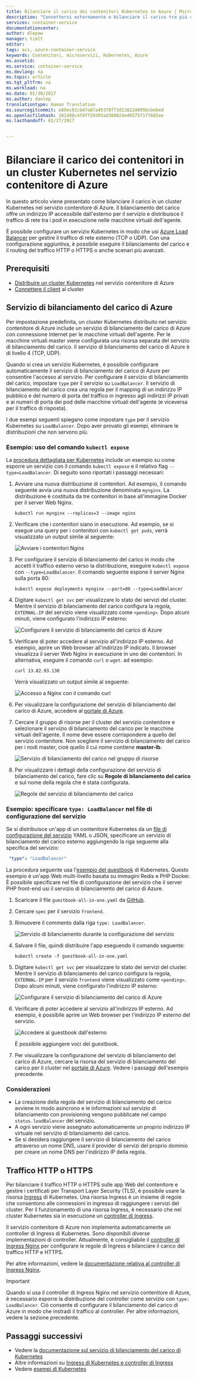 ```yaml
---
title: Bilanciare il carico dei contenitori Kubernetes in Azure | Microsoft Docs
description: "Connettersi esternamente e bilanciare il carico tra più contenitori in un cluster Kubernetes nel servizio contenitore di Azure."
services: container-service
documentationcenter: 
author: dlepow
manager: timlt
editor: 
tags: acs, azure-container-service
keywords: Contenitori, microservizi, Kubernetes, Azure
ms.assetid: 
ms.service: container-service
ms.devlang: na
ms.topic: article
ms.tgt_pltfrm: na
ms.workload: na
ms.date: 01/30/2017
ms.author: danlep
translationtype: Human Translation
ms.sourcegitcommit: e89ec01cb47a87a45378f73d138224095bcbebed
ms.openlocfilehash: 201d98c4f4ff29393ad308824ed0575f1ff602ee
ms.lasthandoff: 02/27/2017


---
```

# <a name="load-balance-containers-in-a-kubernetes-cluster-in-azure-container-service"></a>Bilanciare il carico dei contenitori in un cluster Kubernetes nel servizio contenitore di Azure 
In questo articolo viene presentato come bilanciare il carico in un cluster Kubernetes nel servizio contenitore di Azure. Il bilanciamento del carico offre un indirizzo IP accessibile dall'esterno per il servizio e distribuisce il traffico di rete tra i pod in esecuzione nelle macchine virtuali dell'agente.

È possibile configurare un servizio Kubernetes in modo che usi [Azure Load Balancer](../load-balancer/load-balancer-overview.md) per gestire il traffico di rete esterno (TCP o UDP). Con una configurazione aggiuntiva, è possibile eseguire il bilanciamento del carico e il routing del traffico HTTP o HTTPS o anche scenari più avanzati.

## <a name="prerequisites"></a>Prerequisiti
* [Distribuire un cluster Kubernetes](container-service-kubernetes-walkthrough.md) nel servizio contenitore di Azure
* [Connettere il client](container-service-connect.md) al cluster

## <a name="azure-load-balancer"></a>Servizio di bilanciamento del carico di Azure

Per impostazione predefinita, un cluster Kubernetes distribuito nel servizio contenitore di Azure include un servizio di bilanciamento del carico di Azure con connessione Internet per le macchine virtuali dell'agente. Per le macchine virtuali master viene configurata una risorsa separata del servizio di bilanciamento del carico. Il servizio di bilanciamento del carico di Azure è di livello 4 (TCP, UDP).

Quando si crea un servizio Kubernetes, è possibile configurare automaticamente il servizio di bilanciamento del carico di Azure per consentire l'accesso al servizio. Per configurare il servizio di bilanciamento del carico, impostare `type` per il servizio su `LoadBalancer`. Il servizio di bilanciamento del carico crea una regola per il mapping di un indirizzo IP pubblico e del numero di porta del traffico in ingresso agli indirizzi IP privati e ai numeri di porta dei pod delle macchine virtuali dell'agente (e viceversa per il traffico di risposta). 

 I due esempi seguenti spiegano come impostare `type` per il servizio Kubernetes su `LoadBalancer`. Dopo aver provato gli esempi, eliminare le distribuzioni che non servono più.

### <a name="example-use-the-kubectl-expose-command"></a>Esempio: uso del comando `kubectl expose` 
La [procedura dettagliata per Kubernetes](container-service-kubernetes-walkthrough.md) include un esempio su come esporre un servizio con il comando `kubectl expose` e il relativo flag `--type=LoadBalancer`. Di seguito sono riportati i passaggi necessari:

1. Avviare una nuova distribuzione di contenitori. Ad esempio, il comando seguente avvia una nuova distribuzione denominata `mynginx`. La distribuzione è costituita da tre contenitori in base all'immagine Docker per il server Web Nginx.

    ```console
    kubectl run mynginx --replicas=3 --image nginx
    ```
2. Verificare che i contenitori siano in esecuzione. Ad esempio, se si esegue una query per i contenitori con `kubectl get pods`, verrà visualizzato un output simile al seguente:

    ![Avviare i contenitori Nginx](./media/container-service-kubernetes-load-balancing/nginx-get-pods.png)

3. Per configurare il servizio di bilanciamento del carico in modo che accetti il traffico esterno verso la distribuzione, eseguire `kubectl expose` con `--type=LoadBalancer`. Il comando seguente espone il server Nginx sulla porta 80:

    ```console
    kubectl expose deployments mynginx --port=80 --type=LoadBalancer
    ```

4. Digitare `kubectl get svc` per visualizzare lo stato dei servizi del cluster. Mentre il servizio di bilanciamento del carico configura la regola, `EXTERNAL-IP` del servizio viene visualizzato come `<pending>`. Dopo alcuni minuti, viene configurato l'indirizzo IP esterno: 

    ![Configurare il servizio di bilanciamento del carico di Azure](./media/container-service-kubernetes-load-balancing/nginx-external-ip.png)

5. Verificare di poter accedere al servizio all'indirizzo IP esterno. Ad esempio, aprire un Web browser all'indirizzo IP indicato. Il browser visualizza il server Web Nginx in esecuzione in uno dei contenitori. In alternativa, eseguire il comando `curl` o `wget`. ad esempio:

    ```
    curl 13.82.93.130
    ```

    Verrà visualizzato un output simile al seguente:

    ![Accesso a Nginx con il comando curl](./media/container-service-kubernetes-load-balancing/curl-output.png)

6. Per visualizzare la configurazione del servizio di bilanciamento del carico di Azure, accedere al [portale di Azure](https://portal.azure.com).

7. Cercare il gruppo di risorse per il cluster del servizio contenitore e selezionare il servizio di bilanciamento del carico per le macchine virtuali dell'agente. Il nome deve essere corrispondere a quello del servizio contenitore. Non scegliere il servizio di bilanciamento del carico per i nodi master, cioè quello il cui nome contiene **master-lb**. 

    ![Servizio di bilanciamento del carico nel gruppo di risorse](./media/container-service-kubernetes-load-balancing/container-resource-group-portal.png)

8. Per visualizzare i dettagli della configurazione del servizio di bilanciamento del carico, fare clic su **Regole di bilanciamento del carico** e sul nome della regola che è stata configurata.

    ![Regole del servizio di bilanciamento del carico](./media/container-service-kubernetes-load-balancing/load-balancing-rules.png) 

### <a name="example-specify-type-loadbalancer-in-the-service-configuration-file"></a>Esempio: specificare `type: LoadBalancer` nel file di configurazione del servizio

Se si distribuisce un'app di un contenitore Kubernetes da un [file di configurazione del servizio](https://kubernetes.io/docs/user-guide/services/operations/#service-configuration-file) YAML o JSON, specificare un servizio di bilanciamento del carico esterno aggiungendo la riga seguente alla specifica del servizio:

```YAML
 "type": "LoadBalancer"
``` 



La procedura seguente usa l'[esempio del guestbook](https://github.com/kubernetes/kubernetes/tree/master/examples/guestbook) di Kubernetes. Questo esempio è un'app Web multi-livello basata su immagini Redis e PHP Docker. È possibile specificare nel file di configurazione del servizio che il server PHP front-end usi il servizio di bilanciamento del carico di Azure.

1. Scaricare il file `guestbook-all-in-one.yaml` da [GitHub](https://github.com/kubernetes/kubernetes/tree/master/examples/guestbook/all-in-one). 
2. Cercare `spec` per il servizio `frontend`.
3. Rimuovere il commento dalla riga `type: LoadBalancer`.

    ![Servizio di bilanciamento durante la configurazione del servizio](./media/container-service-kubernetes-load-balancing/guestbook-frontend-loadbalance.png)

4. Salvare il file, quindi distribuire l'app eseguendo il comando seguente:

    ```
    kubectl create -f guestbook-all-in-one.yaml
    ```

5. Digitare `kubectl get svc` per visualizzare lo stato dei servizi del cluster. Mentre il servizio di bilanciamento del carico configura la regola, `EXTERNAL-IP` per il servizio `frontend` viene visualizzato come `<pending>`. Dopo alcuni minuti, viene configurato l'indirizzo IP esterno: 

    ![Configurare il servizio di bilanciamento del carico di Azure](./media/container-service-kubernetes-load-balancing/guestbook-external-ip.png)

6. Verificare di poter accedere al servizio all'indirizzo IP esterno. Ad esempio, è possibile aprire un Web browser per l'indirizzo IP esterno del servizio.

    ![Accedere al guestbook dall'esterno](./media/container-service-kubernetes-load-balancing/guestbook-web.png)

    È possibile aggiungere voci del guestbook.

7. Per visualizzare la configurazione del servizio di bilanciamento del carico di Azure, cercare la risorsa del servizio di bilanciamento del carico per il cluster nel [portale di Azure](https://portal.azure.com). Vedere i passaggi dell'esempio precedente.

### <a name="considerations"></a>Considerazioni

* La creazione della regola del servizio di bilanciamento del carico avviene in modo asincrono e le informazioni sul servizio di bilanciamento con provisioning vengono pubblicate nel campo `status.loadBalancer` del servizio.
* A ogni servizio viene assegnato automaticamente un proprio indirizzo IP virtuale nel servizio di bilanciamento del carico.
* Se si desidera raggiungere il servizio di bilanciamento del carico attraverso un nome DNS, usare il provider di servizi del proprio dominio per creare un nome DNS per l'indirizzo IP della regola.

## <a name="http-or-https-traffic"></a>Traffico HTTP o HTTPS

Per bilanciare il traffico HTTP o HTTPS sulle app Web del contenitore e gestire i certificati per Transport Layer Security (TLS), è possibile usare la risorsa [Ingress](https://kubernetes.io/docs/user-guide/ingress/) di Kubernetes. Una risorsa Ingress è un insieme di regole che consentono alle connessioni in ingresso di raggiungere i servizi del cluster. Per il funzionamento di una risorsa Ingress, è necessario che nel cluster Kubernetes sia in esecuzione un [controller di Ingress](https://kubernetes.io/docs/user-guide/ingress/#ingress-controllers).

Il servizio contenitore di Azure non implementa automaticamente un controller di Ingress di Kubernetes. Sono disponibili diverse implementazioni di controller. Attualmente, è consigliabile il [controller di Ingress Nginx](https://github.com/kubernetes/ingress/tree/master/examples/deployment/nginx) per configurare le regole di Ingress e bilanciare il carico del traffico HTTP e HTTPS. 

Per altre informazioni, vedere la [documentazione relativa al controller di Ingress Nginx](https://github.com/kubernetes/ingress/tree/master/controllers/nginx/README.md).

> [!IMPORTANT]
> Quando si usa il controller di Ingress Nginx nel servizio contenitore di Azure, è necessario esporre la distribuzione del controller come servizio con `type: LoadBalancer`. Ciò consente di configurare il bilanciamento del carico di Azure in modo che instradi il traffico al controller. Per altre informazioni, vedere la sezione precedente.


## <a name="next-steps"></a>Passaggi successivi

* Vedere la [documentazione sul servizio di bilanciamento del carico di Kubernetes](https://kubernetes.io/docs/user-guide/load-balancer/)
* Altre informazioni su [Ingress di Kubernetes e controller di Ingress](https://kubernetes.io/docs/user-guide/ingress/)
* Vedere [esempi di Kubernetes](https://github.com/kubernetes/kubernetes/tree/master/examples)



